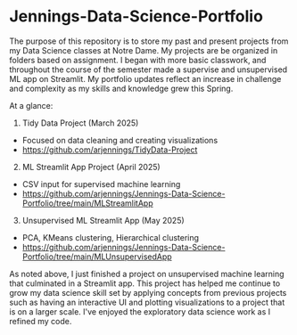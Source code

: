 # Jennings-Data-Science-Portfolio

The purpose of this repository is to store my past and present projects from my Data Science classes at Notre Dame. 
My projects are be organized in folders based on assignment. I began with more basic classwork, and throughout the course of the semester made a supervise and unsupervised ML app on Streamlit. My portfolio updates reflect an increase in challenge and complexity as my skills and knowledge grew this Spring.

At a glance:
1. Tidy Data Project (March 2025) 
- Focused on data cleaning and creating visualizations
- https://github.com/arjennings/TidyData-Project

2. ML Streamlit App Project (April 2025)
- CSV input for supervised machine learning
- https://github.com/arjennings/Jennings-Data-Science-Portfolio/tree/main/MLStreamlitApp

3. Unsupervised ML Streamlit App (May 2025)
- PCA, KMeans clustering, Hierarchical clustering
- https://github.com/arjennings/Jennings-Data-Science-Portfolio/tree/main/MLUnsupervisedApp

As noted above, I just finished a project on unsupervised machine learning that culminated in a Streamlit app. This project has helped me continue to grow my data science skill set by applying concepts from previous projects such as having an interactive UI and plotting visualizations to a project that is on a larger scale. I've enjoyed the exploratory data science work as I refined my code. 
